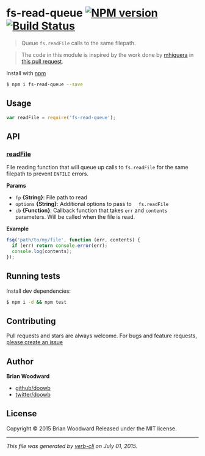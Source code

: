# fs-read-queue [![NPM version](https://badge.fury.io/js/fs-read-queue.svg)](http://badge.fury.io/js/fs-read-queue)  [![Build Status](https://travis-ci.org/doowb/fs-read-queue.svg)](https://travis-ci.org/doowb/fs-read-queue)

> Queue `fs.readFile` calls to the same filepath.

> The code in this module is inspired by the work done by [mhiguera](https://github.com/mhiguera) in [this pull request](https://github.com/tj/consolidate.js/pull/171).

Install with [npm](https://www.npmjs.com/)

```sh
$ npm i fs-read-queue --save
```

## Usage

```js
var readFile = require('fs-read-queue');
```

## API

<!-- add a path or glob pattern for files with code comments to use for docs  -->

### [readFile](index.js#L35)

File reading function that will queue up calls to `fs.readFile` for the same filepath to prevent `ENFILE` errors.

**Params**

* `fp` **{String}**: File path to read
* `options` **{String}**: Additional options to pass to `  fs.readFile`
* `cb` **{Function}**: Callback function that takes `err` and `contents` parameters. Will be called when the file is read.

**Example**

```js
fsq('path/to/my/file', function (err, contents) {
  if (err) return console.error(err);
  console.log(contents);
});
```

## Running tests

Install dev dependencies:

```sh
$ npm i -d && npm test
```

## Contributing

Pull requests and stars are always welcome. For bugs and feature requests, [please create an issue](https://github.com/doowb/fs-read-queue/issues/new)

## Author

**Brian Woodward**

+ [github/doowb](https://github.com/doowb)
+ [twitter/doowb](http://twitter.com/doowb)

## License

Copyright © 2015 Brian Woodward
Released under the MIT license.

***

_This file was generated by [verb-cli](https://github.com/assemble/verb-cli) on July 01, 2015._